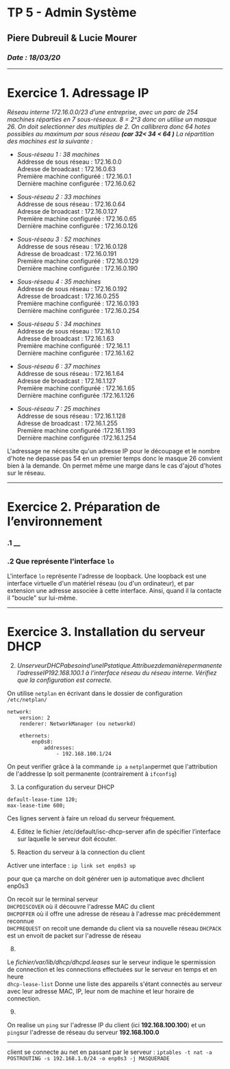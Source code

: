 # TP 5 - Admin Système
## Piere Dubreuil & Lucie Mourer
### _Date : 18/03/20_

----
# Exercice 1. Adressage IP


_Réseau interne 172.16.0.0/23 d’une entreprise, avec un parc de 254 machines réparties en 7 sous-réseaux. 8 = 2^3 donc on utilise un masque 26. On doit selectionner des multiples de 2. On callibrera donc 64 hotes possibles au maximum par sous réseau **(car 32< 34 < 64 )** La répartition des machines est la suivante :_
- _Sous-réseau 1 : 38 machines_  
Addresse de sous réseau : 172.16.0.0   
Adresse de broadcast :  172.16.0.63  
Première machine configuréé : 172.16.0.1   
Dernière machine configurée : 172.16.0.62  

- _Sous-réseau 2 : 33 machines_   
Addresse de sous réseau : 172.16.0.64  
Adresse de broadcast : 172.16.0.127  
Première machine configuréé : 172.16.0.65  
Dernière machine configurée : 172.16.0.126     

- _Sous-réseau 3 : 52 machines_    
Addresse de sous réseau : 172.16.0.128   
Adresse de broadcast :  172.16.0.191  
Première machine configuréé : 172.16.0.129   
Dernière machine configurée : 172.16.0.190   

- _Sous-réseau 4 : 35 machines_   
Addresse de sous réseau : 172.16.0.192  
Adresse de broadcast : 172.16.0.255     
Première machine configuréé : 172.16.0.193     
Dernière machine configurée : 172.16.0.254   

- _Sous-réseau 5 : 34 machines_   
Addresse de sous réseau :  172.16.1.0  
Adresse de broadcast :  172.16.1.63    
Première machine configuréé : 172.16.1.1        
Dernière machine configurée : 172.16.1.62     

- _Sous-réseau 6 : 37 machines_    
Addresse de sous réseau : 172.16.1.64  
Adresse de broadcast : 172.16.1.127    
Première machine configuréé : 172.16.1.65      
Dernière machine configurée :172.16.1.126    

- _Sous-réseau 7 : 25 machines_   
Addresse de sous réseau : 172.16.1.128  
Adresse de broadcast :  172.16.1.255  
Première machine configuréé :172.16.1.193     
Dernière machine configurée :172.16.1.254   

L'adressage ne nécessite qu'un adresse IP pour le découpage et le nombre d'hote ne depasse pas 54 en un premier temps donc le masque 26 convient bien à la demande. 
On permet même une marge dans le cas d'ajout d'hotes sur le réseau. 

----

# Exercice 2. Préparation de l’environnement

### .1 __
### .2 Que représente l'interface `lo`


L'interface `lo` représente l'adresse de loopback. Une loopback est une interface virtuelle d'un matériel réseau (ou d'un ordinateur), et par extension une adresse associée à cette interface. Ainsi, quand il la contacte il "boucle" sur lui-même.

----
# Exercice 3. Installation du serveur DHCP

2. _UnserveurDHCPabesoind’uneIPstatique.Attribuezdemanièrepermanentel’adresseIP192.168.100.1 à l’interface réseau du réseau interne. Vérifiez que la configuration est correcte._

On utilise `netplan` en écrivant dans le dossier de configuration `/etc/netplan/`

```
network:
    version: 2
    renderer: NetworkManager (ou networkd)

    ethernets:
        enp0s8:
            addresses:
                - 192.168.100.1/24
```
On peut verifier grâce à la commande `ip a`
`netplan`permet que l'attribution de l'addresse Ip soit permanente (contrairement à `ifconfig`)

3. La configuration du serveur DHCP

```
default-lease-time 120;
max-lease-time 600;
```
Ces lignes servent à faire un reload du serveur fréquement.

4. Editez le fichier /etc/default/isc-dhcp-server afin de spécifier l’interface sur laquelle le serveur doit écouter.

7. Reaction du serveur à la connection du client 

Activer une interface : `ip link set enp0s3 up`

pour que ça marche on doit générer uen ip automatique avec dhclient enp0s3

On recoit sur le terminal serveur   
`DHCPDISCOVER` où il découvre   l'adresse MAC du client     
`DHCPOFFER` où il offre une adresse de réseau à l'adresse mac précédemment reconnue  
`DHCPREQUEST` on recoit une demande du client via sa nouvelle réseau   `DHCPACK` est un envoit de packet sur l'adresse de réseau 


8. 
Le _fichier/var/lib/dhcp/dhcpd.leases_ sur le serveur indique le spermission de connection et les connections effectuées sur le serveur en temps et en heure   
 `dhcp-lease-list`
Donne une liste des appareils s'étant connectés au serveur avec leur adresse MAC, IP, leur nom de machine et leur horaire de connection.

9. 
On realise un `ping` sur l'adresse IP du client (ici **192.168.100.100**) et un `ping`sur l'adresse de réseau du serveur **192.168.100.0**




----
client se connecte au net en passant par le serveur : `iptables -t nat -a POSTROUTING -s 192.168.1.0/24 -o enp0s3 -j MASQUERADE`